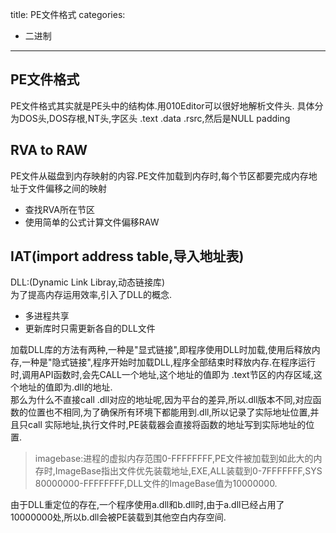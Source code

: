 title: PE文件格式
categories:
- 二进制
---
## PE文件格式
PE文件格式其实就是PE头中的结构体.用010Editor可以很好地解析文件头.
具体分为DOS头,DOS存根,NT头,字区头 .text .data .rsrc,然后是NULL padding
## RVA to RAW
PE文件从磁盘到内存映射的内容.PE文件加载到内存时,每个节区都要完成内存地址于文件偏移之间的映射
- 查找RVA所在节区
- 使用简单的公式计算文件偏移RAW

## IAT(import address table,导入地址表)
DLL:(Dynamic Link Libray,动态链接库)</br>
为了提高内存运用效率,引入了DLL的概念.
- 多进程共享
- 更新库时只需更新各自的DLL文件

加载DLL库的方法有两种,一种是"显式链接",即程序使用DLL时加载,使用后释放内存,一种是"隐式链接",程序开始时加载DLL,程序全部结束时释放内存.在程序运行时,调用API函数时,会先CALL一个地址,这个地址的值即为 .text节区的内存区域,这个地址的值即为.dll的地址.</br>
那么为什么不直接call .dll对应的地址呢,因为平台的差异,所以.dll版本不同,对应函数的位置也不相同,为了确保所有环境下都能用到.dll,所以记录了实际地址位置,并且只call 实际地址,执行文件时,PE装载器会直接将函数的地址写到实际地址的位置.</br>
> imagebase:进程的虚拟内存范围0-FFFFFFFF,PE文件被加载到如此大的内存时,ImageBase指出文件优先装载地址,EXE,ALL装载到0-7FFFFFFF,SYS 80000000-FFFFFFFF,DLL文件的ImageBase值为10000000.

由于DLL重定位的存在,一个程序使用a.dll和b.dll时,由于a.dll已经占用了10000000处,所以b.dll会被PE装载到其他空白内存空间.
